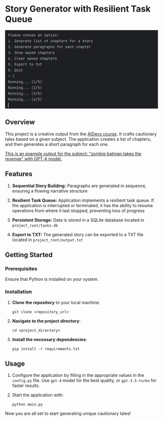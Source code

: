 # Story Generator with Resilient Task Queue

![Main Menu](/assets/menu.png "main menu")
## Overview

This project is a creative output from the [AIDevs course](https://AIDevs.pl). It crafts cautionary tales based on a given subject. The application creates a list of chapters, and then generates a short paragraph for each one.

[This is an example output for the subject: "zombie batman takes the revenge" with GPT-4 model.](/assets/zombie_batman_example.txt)


## Features

1. **Sequential Story Building:** Paragraphs are generated in sequence, ensuring a flowing narrative structure

2. **Resilient Task Queue:** Application implements a resilient task queue. If the application is interrupted or terminated, it has the ability to resume operations from where it last stopped, preventing loss of progress

3. **Persistent Storage:** Data is stored in a SQLite database located in `project_root/tasks.db`

4. **Export to TXT:** The generated story can be exported to a TXT file located in `project_root/output.txt`


## Getting Started

### Prerequisites

Ensure that Python is installed on your system.

### Installation

1. **Clone the repository** to your local machine:

    ```
    git clone <repository_url>
    ```

2. **Navigate to the project directory**:

    ```
    cd <project_directory>
    ```

3. **Install the necessary dependencies**:

    ```
    pip install -r requirements.txt
    ```

## Usage

1. Configure the application by filling in the appropriate values in the `config.py` file. Use `gpt-4` model for the best quality, or `gpt-3.5-turbo` for faster results.

2. Start the application with:

    ```
    python main.py
    ```

Now you are all set to start generating unique cautionary tales!

